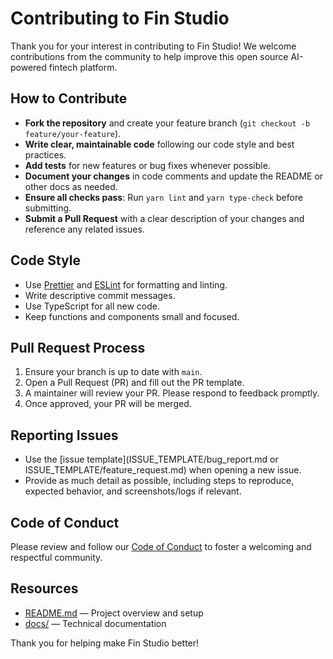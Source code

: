 # Contributing to Fin Studio

Thank you for your interest in contributing to Fin Studio! We welcome contributions from the community to help improve this open source AI-powered fintech platform.

## How to Contribute

- **Fork the repository** and create your feature branch (`git checkout -b feature/your-feature`).
- **Write clear, maintainable code** following our code style and best practices.
- **Add tests** for new features or bug fixes whenever possible.
- **Document your changes** in code comments and update the README or other docs as needed.
- **Ensure all checks pass**: Run `yarn lint` and `yarn type-check` before submitting.
- **Submit a Pull Request** with a clear description of your changes and reference any related issues.

## Code Style

- Use [Prettier](https://prettier.io/) and [ESLint](https://eslint.org/) for formatting and linting.
- Write descriptive commit messages.
- Use TypeScript for all new code.
- Keep functions and components small and focused.

## Pull Request Process

1. Ensure your branch is up to date with `main`.
2. Open a Pull Request (PR) and fill out the PR template.
3. A maintainer will review your PR. Please respond to feedback promptly.
4. Once approved, your PR will be merged.

## Reporting Issues

- Use the [issue template](ISSUE_TEMPLATE/bug_report.md or ISSUE_TEMPLATE/feature_request.md) when opening a new issue.
- Provide as much detail as possible, including steps to reproduce, expected behavior, and screenshots/logs if relevant.

## Code of Conduct

Please review and follow our [Code of Conduct](CODE_OF_CONDUCT.md) to foster a welcoming and respectful community.

## Resources

- [README.md](../README.md) — Project overview and setup
- [docs/](../docs/) — Technical documentation

Thank you for helping make Fin Studio better! 